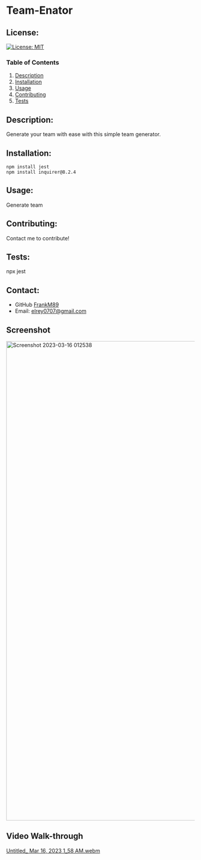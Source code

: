# Team-Enator
  ## License:
  [![License: MIT](https://img.shields.io/badge/License-MIT-yellow.svg)](https://opensource.org/licenses/MIT)
  ### Table of Contents
  1. [Description](#description)
  2. [Installation](#installation)
  3. [Usage](#usage)
  4. [Contributing](#contributing)
  5. [Tests](#tests)


  ## Description:
  Generate your team with ease with this simple team generator.
  ## Installation:
  ``npm install jest``<br>
  ``npm install inquirer@8.2.4``
  ## Usage:
  Generate team
  ## Contributing:
  Contact me to contribute!
  ## Tests:
  npx jest
  ## Contact:
  - GitHub [FrankM89](https://github.com/FrankM89)
  - Email: [elrey0707@gmail.com](mailto:elrey0707@gmail.com)
  ## Screenshot
  <img width="1280" alt="Screenshot 2023-03-16 012538" src="https://user-images.githubusercontent.com/114839168/225568892-96c49f1a-3376-49d1-b16a-05a4e2f1d2a3.png">
  
  ## Video Walk-through
[Untitled_ Mar 16, 2023 1_58 AM.webm](https://user-images.githubusercontent.com/114839168/225568940-09e06561-d0c5-4a1a-932d-fbac6f4888db.webm)
